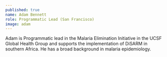 ```yaml
---
published: true
name: Adam Bennett
role: Programmatic Lead (San Francisco)
image: adam
---
```

Adam is Programmatic lead in the Malaria Elimination Initiative in the UCSF Global Health Group and supports the implementation of DiSARM in southern Africa. He has a broad background in malaria epidemiology.
